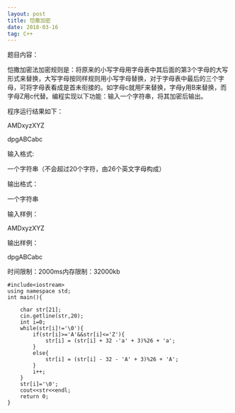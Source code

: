 ```yaml
---
layout: post
title: 恺撒加密
date: 2018-03-16 
tag: C++
---
```


题目内容：

恺撒加密法加密规则是：将原来的小写字母用字母表中其后面的第3个字母的大写形式来替换，大写字母按同样规则用小写字母替换，对于字母表中最后的三个字母，可将字母表看成是首未衔接的。如字母c就用F来替换，字母y用B来替换，而字母Z用c代替。编程实现以下功能：输入一个字符串，将其加密后输出。

程序运行结果如下：

AMDxyzXYZ

dpgABCabc



输入格式:

一个字符串（不会超过20个字符，由26个英文字母构成）



输出格式：

一个字符串



输入样例：

AMDxyzXYZ



输出样例：

dpgABCabc

时间限制：2000ms内存限制：32000kb

```
#include<iostream>
using namespace std;
int main(){
	
	char str[21];	
	cin.getline(str,20);	
	int i=0;
	while(str[i]!='\0'){		
		if(str[i]>='A'&&str[i]<='Z'){
			str[i] = (str[i] + 32 -'a' + 3)%26 + 'a';
		}
		else{
			str[i] = (str[i] - 32 - 'A' + 3)%26 + 'A';
		}
		i++;
	}
	str[i]='\0';
	cout<<str<<endl;	
	return 0;
}
```